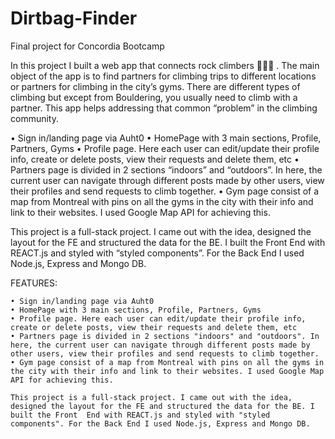# Dirtbag-Finder
Final project for Concordia Bootcamp

In this project I built a web app that connects rock climbers  🧗🏻‍♂️ . The main object of the app is to find partners for climbing trips to different locations or partners for climbing in the city’s gyms. There are different types of climbing but except from Bouldering, you usually need to climb with a partner. This app helps addressing that common “problem” in the climbing community.


• Sign in/landing page via Auht0
• HomePage with 3 main sections, Profile, Partners, Gyms
• Profile page. Here each user can edit/update their profile info, create or delete posts, view their requests and delete them, etc
• Partners page is divided in 2 sections “indoors” and “outdoors”. In here, the current user can navigate through different posts made by other users, view their profiles and send requests to climb together.
• Gym page consist of a map from Montreal with pins on all the gyms in the city with their info and link to their websites. I used Google Map API for achieving this.

This project is a full-stack project. I came out with the idea, designed the layout for the FE and structured the data for the BE. I built the Front End with REACT.js and styled with “styled components”. For the Back End I used Node.js, Express and Mongo DB.






FEATURES:

    • Sign in/landing page via Auht0
    • HomePage with 3 main sections, Profile, Partners, Gyms
    • Profile page. Here each user can edit/update their profile info, create or delete posts, view their requests and delete them, etc  
    • Partners page is divided in 2 sections "indoors" and "outdoors". In here, the current user can navigate through different posts made by other users, view their profiles and send requests to climb together. 
    • Gym page consist of a map from Montreal with pins on all the gyms in the city with their info and link to their websites. I used Google Map API for achieving this.  
    
    This project is a full-stack project. I came out with the idea, designed the layout for the FE and structured the data for the BE. I built the Front  End with REACT.js and styled with "styled components". For the Back End I used Node.js, Express and Mongo DB.     
 
